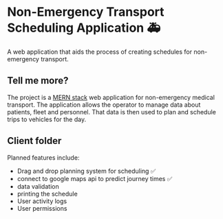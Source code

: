 # Non-Emergency Transport Scheduling Application :ambulance:

A web application that aids the process of creating schedules for non-emergency transport.

## Tell me more?

The project is a [MERN stack](https://blog.hyperiondev.com/index.php/2018/09/10/everything-need-know-mern-stack/) web application for non-emergency medical transport. The application allows the operator to manage data about patients, fleet and personnel. That data is then used to plan and schedule trips to vehicles for the day. 

## Client folder

Planned features include:
- Drag and drop planning system for scheduling :white_check_mark:
- connect to google maps api to predict journey times :white_check_mark:
- data validation
- printing the schedule 
- User activity logs
- User permissions
